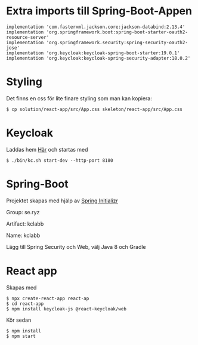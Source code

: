 # Extra imports till Spring-Boot-Appen
````
implementation 'com.fasterxml.jackson.core:jackson-databind:2.13.4'
implementation 'org.springframework.boot:spring-boot-starter-oauth2-resource-server'
implementation 'org.springframework.security:spring-security-oauth2-jose'
implementation 'org.keycloak:keycloak-spring-boot-starter:19.0.1'
implementation 'org.keycloak:keycloak-spring-security-adapter:18.0.2'
````

# Styling
Det finns en css för lite finare styling som man kan kopiera:

`$ cp solution/react-app/src/App.css skeleton/react-app/src/App.css`

# Keycloak
Laddas hem [Här](https://github.com/keycloak/keycloak/releases/download/19.0.3/keycloak-19.0.3.zip) och startas med
````
$ ./bin/kc.sh start-dev --http-port 8180
````
# Spring-Boot
Projektet skapas med hjälp av [Spring Initializr](https://start.spring.io)

Group: se.ryz

Artifact: kclabb

Name: kclabb

Lägg till Spring Security och Web, välj Java 8 och Gradle

# React app
Skapas med
````
$ npx create-react-app react-ap
$ cd react-app
$ npm install keycloak-js @react-keycloak/web
````
Kör sedan
````
$ npm install
$ npm start
````
